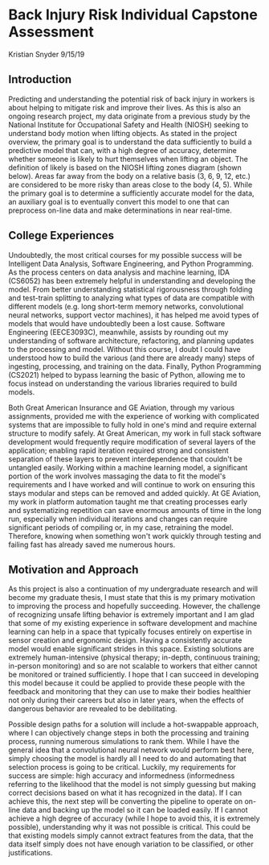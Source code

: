# Back Injury Risk Individual Capstone Assessment

Kristian Snyder 9/15/19

## Introduction

Predicting and understanding the potential risk of back injury in workers is
about helping to mitigate risk and improve their lives. As this is also an
ongoing research project, my data originate from a previous study by the
National Institute for Occupational Safety and Health (NIOSH) seeking to
understand body motion when lifting objects. As stated in the project overview,
the primary goal is to understand the data sufficiently to build a predictive
model that can, with a high degree of accuracy, determine whether someone is
likely to hurt themselves when lifting an object. The definition of likely is
based on the NIOSH lifting zones diagram (shown below). Areas far away from the
body on a relative basis (3, 6, 9, 12, etc.) are considered to be more risky
than areas close to the body (4, 5). While the primary goal is to determine a
sufficiently accurate model for the data, an auxiliary goal is to eventually
convert this model to one that can preprocess on-line data and make
determinations in near real-time.

## College Experiences

Undoubtedly, the most critical courses for my possible success will be
Intelligent Data Analysis, Software Engineering, and Python Programming. As the
process centers on data analysis and machine learning, IDA (CS6052) has been
extremely helpful in understanding and developing the model. From better
understanding statistical rigorousness through folding and test-train splitting
to analyzing what types of data are compatible with different models (e.g. long
short-term memory networks, convolutional neural networks, support vector
machines), it has helped me avoid types of models that would have undoubtedly
been a lost cause. Software Engineering (EECE3093C), meanwhile, assists by
rounding out my understanding of software architecture, refactoring, and
planning updates to the processing and model. Without this course, I doubt I
could have understood how to build the various (and there are already many)
steps of ingesting, processing, and training on the data. Finally, Python
Programming (CS2021) helped to bypass learning the basic of Python, allowing me to focus instead on understanding the various libraries required to build models.

Both Great American Insurance and GE Aviation, through my various assignments, provided me with the experience of working with complicated systems that are impossible to fully hold in one's mind and require external structure to modify safely. At Great American, my work in full stack software development would frequently require modification of several layers of the application; enabling rapid iteration required strong and consistent separation of these layers to prevent interdependence that couldn't be untangled easily. Working within a machine learning model, a significant portion of the work involves massaging the data to fit the model's requirements and I have worked and will continue to work on ensuring this stays modular and steps can be removed and added quickly. At GE Aviation, my work in platform automation taught me that creating processes early and systematizing repetition can save enormous amounts of time in the long run, especially when individual iterations and changes can require significant periods of compiling or, in my case, retraining the model. Therefore, knowing when something won't work quickly through testing and failing fast has already saved me numerous hours.

## Motivation and Approach

As this project is also a continuation of my undergraduate research and will become my graduate thesis, I must state that this is my primary motivation to improving the process and hopefully succeeding. However, the challenge of recognizing unsafe lifting behavior is extremely important and I am glad that some of my existing experience in software development and machine learning can help in a space that typically focuses entirely on expertise in sensor creation and ergonomic design. Having a consistently accurate model would enable significant strides in this space. Existing solutions are extremely human-intensive (physical therapy; in-depth, continuous training; in-person monitoring) and so are not scalable to workers that either cannot be monitored or trained sufficiently. I hope that I can succeed in developing this model because it could be applied to provide these people with the feedback and monitoring that they can use to make their bodies healthier not only during their careers but also in later years, when the effects of dangerous behavior are revealed to be debilitating.

Possible design paths for a solution will include a hot-swappable approach, where I can objectively change steps in both the processing and training process, running numerous simulations to rank them. While I have the general idea that a convolutional neural network would perform best here, simply choosing the model is hardly all I need to do and automating that selection process is going to be critical. Luckily, my requirements for success are simple: high accuracy and informedness (informedness referring to the likelihood that the model is not simply guessing but making correct decisions based on what it has recognized in the data). If I can achieve this, the next step will be converting the pipeline to operate on on-line data and backing up the model so it can be loaded easily. If I cannot achieve a high degree of accuracy (while I hope to avoid this, it is extremely possible), understanding why it was not possible is critical. This could be that existing models simply cannot extract features from the data, that the data itself simply does not have enough variation to be classified, or other justifications.